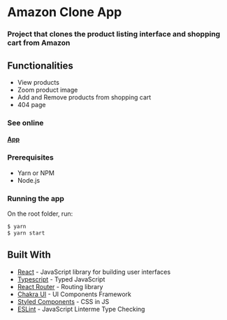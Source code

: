 # Amazon Clone App

### Project that clones the product listing interface and shopping cart from Amazon

## Functionalities

- View products
- Zoom product image
- Add and Remove products from shopping cart
- 404 page

### See online

#### [App](https://amazon-clone-khaki.vercel.app/)

### Prerequisites

- Yarn or NPM
- Node.js

### Running the app

On the root folder, run:

```sh
$ yarn
$ yarn start
```

## Built With

- [React](https://reactjs.org/) - JavaScript library for building user interfaces
- [Typescript](https://www.typescriptlang.org/) - Typed JavaScript
- [React Router](https://github.com/ReactTraining/react-router) - Routing library
- [Chakra UI](https://chakra-ui.com/) - UI Components Framework
- [Styled Components](https://firebase.google.com/docs/auth) - CSS in JS
- [ESLint](https://eslint.org/) - JavaScript Linterme Type Checking
